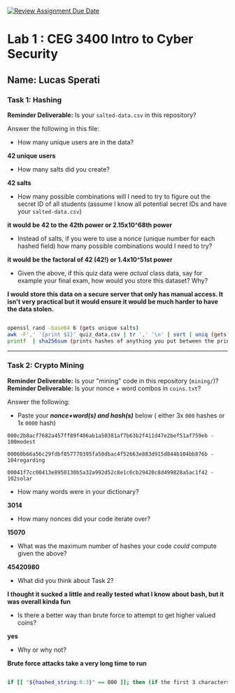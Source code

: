 [![Review Assignment Due Date](https://classroom.github.com/assets/deadline-readme-button-22041afd0340ce965d47ae6ef1cefeee28c7c493a6346c4f15d667ab976d596c.svg)](https://classroom.github.com/a/SPs4PNWX)
# Lab 1 : CEG 3400 Intro to Cyber Security

## Name: Lucas Sperati

### Task 1: Hashing

**Reminder Deliverable:** Is your `salted-data.csv` in this repository?

Answer the following in this file:

* How many unique users are in the data? 

**42 unique users**

* How many salts did you create?

**42 salts**

* How many possible combinations will I need to try to figure out the secret ID
  of all students (assume I know all potential secret IDs and have your 
  `salted-data.csv`)

**it would be 42 to the 42th power or 2.15x10^68th power**

* Instead of salts, if you were to use a nonce (unique number for each hashed
  field) how many possible combinations would I need to try?

**it would be the factoral of 42 (42!) or 1.4x10^51st power**

* Given the above, if this quiz data were *actual* class data, say for example
  your final exam, how would you store this dataset?  Why?

**I would store this data on a secure server that only has manual access. It isn't very practical but it would ensure it would be much harder to have the data stolen.**

```bash

openssl rand -base64 6 (gets unique salts) 
awk -F',' '{print $1}' quiz_data.csv | tr ',' '\n' | sort | uniq (gets unuque names from list)
printf  | sha256sum (prints hashes of anything you put between the printf and pipe)

```


---

### Task 2: Crypto Mining

**Reminder Deliverable:** Is your "mining" code in this repository (`mining/`)?
**Reminder Deliverable:** Is your nonce + word combos in `coins.txt`?

Answer the following:

* Paste your ***nonce+word(s) and hash(s)*** below ( either 3x `000` hashes or 1x `0000`
hash)

```
000c2b8acf7682a457ff89f406ab1a50381af7b63b2f411d47e2bef51af759eb -
100modest

00060b66a56c29fdbf857770395fa50dbac4f52663e883d915d844b104bb876b -
104regarding

00041f7cc00413e8950130b5a32a992d52c8e1c6cb29420c8d499828a5ac1f42 -
102solar

```

* How many words were in your dictionary?

**3014**
 
* How many nonces did your code iterate over?

**15070**

* What was the maximum number of hashes your code *could* compute given the above?

**45420980**

* What did you think about Task 2?

**I thought it sucked a little and really tested what I know about bash, but it was overall kinda fun**

* Is there a better way than brute force to attempt to get higher valued coins?

**yes**

* Why or why not?

**Brute force attacks take a very long time to run**

```bash

if [[ "${hashed_string:0:3}" == 000 ]]; then (if the first 3 characters from the string are 000 then it will run

```

